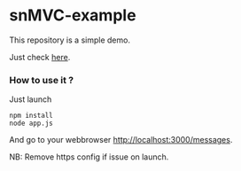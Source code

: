 # snMVC-example
This repository is a simple demo.

Just check [here](https://github.com/Inglebard/snMVC).

### How to use it ?

Just launch

```
npm install
node app.js
```
And go to your webbrowser [http://localhost:3000/messages](http://localhost:3000/messages).

NB: Remove https config if issue on launch.
